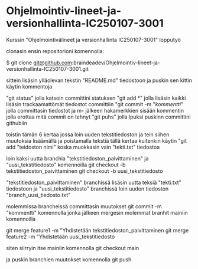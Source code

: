 # Ohjelmointiv-lineet-ja-versionhallinta-IC250107-3001
Kurssin "Ohjelmointivälineet ja versionhallinta IC250107-3001" lopputyö


clonasin ensin repositorioni komennolla:

$ git clone git@github.com:braindeadev/Ohjelmointiv-lineet-ja-versionhallinta-IC250107-3001.git


sittein lisäsin ylläolevan tekstin "README.md" tiedostoon ja puskin sen kittin
käytin kommentoja 

"git status" jolla katsoin committini statuksen
"git add *" jolla lisäsin kaikki lisäsin trackaamattömät tiedostot committiin
"git commit -m "*kommentti*" jolla committasin tiedostot ja m- jälkeen hakamerkkien sisään kommentin jolla erottaa mitä commit on tehnyt
"git puhs" jolla lpuksi puskinn committini githubiin


toistin tämän 6 kertaa jossa loin uuden tekstitiedoston ja tein siihen muutoksia lisäämällä ja poistamalla tekstiä
tällä kertaa kuitenkin käytin "git add "teidoston nimi" koska muokkasin vain "tekti.txt" tiedostoa

loin kaksi uutta branchia "tekstitiedoston_paivittaminen" ja "uusi_tekstitiedosto" komennoilla
git checkout -b tekstitiedoston_paivittaminen
git checkout -b uusi_tekstitiedosto


"tekstitiedoston_paivittaminen" branchissä lisäsin uutta teksiä "tekti.txt" tiedostoon 
ja "uusi_tekstitiedosto" branchissä loin uuden tiedoston "branch_uusi_tiedosto.txt"

molemmissa brancheissä committasin muutokset git commit -m "kommentti" komennolla jonka jälkeen mergesin molemmat branhit mainiin komennoilla

git merge feature1 -m "Yhdistetään tekstitiedoston_paivittaminen
git merge feature2 -m "Yhdistetään uusi_tekstitiedosto

siten siirryin itse mainiin komennolla
git checkout main

ja puskin branchien muutokset komennolla
git push


